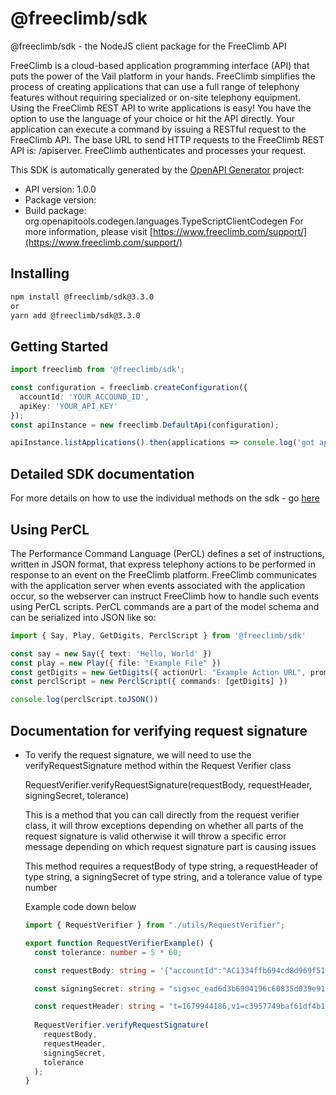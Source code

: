 # @freeclimb/sdk

@freeclimb/sdk - the NodeJS client package for the FreeClimb API

FreeClimb is a cloud-based application programming interface (API) that puts the power of the Vail platform in your hands. FreeClimb simplifies the process of creating applications that can use a full range of telephony features without requiring specialized or on-site telephony equipment. Using the FreeClimb REST API to write applications is easy! You have the option to use the language of your choice or hit the API directly. Your application can execute a command by issuing a RESTful request to the FreeClimb API. The base URL to send HTTP requests to the FreeClimb REST API is: /apiserver. FreeClimb authenticates and processes your request.

This SDK is automatically generated by the [OpenAPI Generator](https://openapi-generator.tech) project:

- API version: 1.0.0
- Package version: 
- Build package: org.openapitools.codegen.languages.TypeScriptClientCodegen
For more information, please visit [https://www.freeclimb.com/support/](https://www.freeclimb.com/support/)

## Installing

```sh
npm install @freeclimb/sdk@3.3.0
or 
yarn add @freeclimb/sdk@3.3.0
```

## Getting Started 

```typescript
import freeclimb from '@freeclimb/sdk';

const configuration = freeclimb.createConfiguration({
  accountId: 'YOUR_ACCOUND_ID',
  apiKey: 'YOUR_API_KEY'
});
const apiInstance = new freeclimb.DefaultApi(configuration);

apiInstance.listApplications().then(applications => console.log('got applications', applications))
```

## Detailed SDK documentation
For more details on how to use the individual methods on the sdk - go [here](DefaultApi.md)

## Using PerCL

The Performance Command Language (PerCL) defines a set of instructions, written in JSON format, that express telephony actions to be performed in response to an event on the FreeClimb platform. FreeClimb communicates with the application server when events associated with the application occur, so the webserver can instruct FreeClimb how to handle such events using PerCL scripts.
PerCL commands are a part of the model schema and can be serialized into JSON like so:

```typescript
import { Say, Play, GetDigits, PerclScript } from '@freeclimb/sdk'

const say = new Say({ text: 'Hello, World' })
const play = new Play({ file: "Example File" })
const getDigits = new GetDigits({ actionUrl: "Example Action URL", prompts: [say, play] })
const perclScript = new PerclScript({ commands: [getDigits] })

console.log(perclScript.toJSON())
```

<a name="documentation-for-verify-request-signature"></a>

## Documentation for verifying request signature

- To verify the request signature, we will need to use the verifyRequestSignature method within the Request Verifier class

  RequestVerifier.verifyRequestSignature(requestBody, requestHeader, signingSecret, tolerance)

  This is a method that you can call directly from the request verifier class, it will throw exceptions depending on whether all parts of the request signature is valid otherwise it will throw a specific error message depending on which request signature part is causing issues

  This method requires a requestBody of type string, a requestHeader of type string, a signingSecret of type string, and a tolerance value of type number

  Example code down below

  ```typescript
  import { RequestVerifier } from "./utils/RequestVerifier";

  export function RequestVerifierExample() {
    const tolerance: number = 5 * 60;

    const requestBody: string = '{"accountId":"AC1334ffb694cd8d969f51cddf5f7c9b478546d50c","callId":"CAccb0b00506553cda09b51c5477f672a49e0b2213","callStatus":"ringing","conferenceId":null,"direction":"inbound","from":"+13121000109","parentCallId":null,"queueId":null,"requestType":"inboundCall","to":"+13121000096"}';

    const signingSecret: string = "sigsec_ead6d3b6904196c60835d039e91b3341c77a7793";

    const requestHeader: string = "t=1679944186,v1=c3957749baf61df4b1506802579cc69a74c77a1ae21447b930e5a704f9ec4120,v1=1ba18712726898fbbe48cd862dd096a709f7ad761a5bab14bda9ac24d963a6a8";
    
    RequestVerifier.verifyRequestSignature(
      requestBody,
      requestHeader,
      signingSecret,
      tolerance
    );
  }
  ```